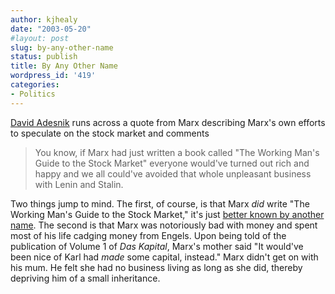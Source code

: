 ```yaml
---
author: kjhealy
date: "2003-05-20"
#layout: post
slug: by-any-other-name
status: publish
title: By Any Other Name
wordpress_id: '419'
categories:
- Politics
---
```


[David Adesnik](http://oxblog.blogspot.com/2003_05_18_oxblog_archive.html#94565161 "OxBlog") runs across a quote from Marx describing Marx's own efforts to speculate on the stock market and comments

> You know, if Marx had just written a book called "The Working Man's Guide to the Stock Market" everyone would've turned out rich and happy and we all could've avoided that whole unpleasant business with Lenin and Stalin.

Two things jump to mind. The first, of course, is that Marx *did* write "The Working Man's Guide to the Stock Market," it's just [better known by another name](http://www.amazon.com/exec/obidos/ASIN/%3CMTAmazonASIN%3E/%3CMTAmazonAssociateID%3E/ref=nosim/). The second is that Marx was notoriously bad with money and spent most of his life cadging money from Engels. Upon being told of the publication of Volume 1 of *Das Kapital*, Marx's mother said "It would've been nice of Karl had *made* some capital, instead." Marx didn't get on with his mum. He felt she had no business living as long as she did, thereby depriving him of a small inheritance.
